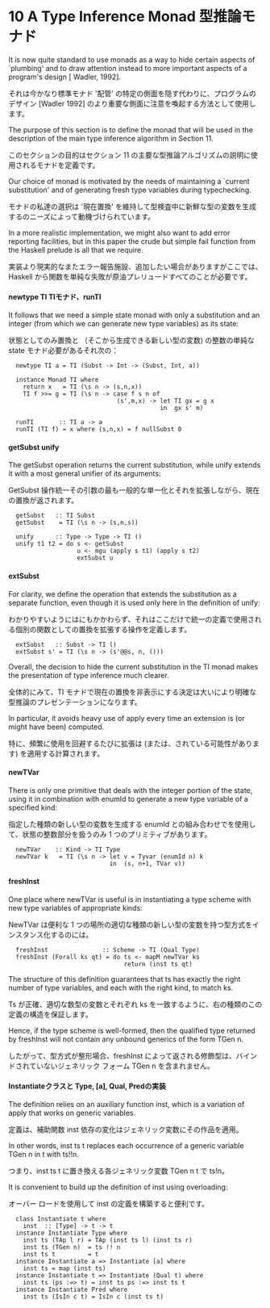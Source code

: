# 10 A Type Inference Monad 型推論モナド

It is now quite standard to use monads as a way to hide certain aspects of `plumbing' and to draw attention instead to more important aspects of a program's design [ Wadler, 1992].

それは今かなり標準モナド '配管' の特定の側面を隠す代わりに、プログラムのデザイン [Wadler 1992] のより重要な側面に注意を喚起する方法として使用します。

The purpose of this section is to define the monad that will be used in the description of the main type inference algorithm in Section 11.

このセクションの目的はセクション 11 の主要な型推論アルゴリズムの説明に使用されるモナドを定義です。

Our choice of monad is motivated by the needs of maintaining a `current substitution' and of generating fresh type variables during typechecking.

モナドの私達の選択は '現在置換' を維持して型検査中に新鮮な型の変数を生成するのニーズによって動機づけられています。

In a more realistic implementation, we might also want to add error reporting facilities, but in this paper the crude but simple fail function from the Haskell prelude is all that we require.

実装より現実的なまたエラー報告施設、追加したい場合がありますがここでは、Haskell から関数を単純な失敗が原油プレリュードすべてのことが必要です。

#### newtype TI TIモナド、runTI

It follows that we need a simple state monad with only a substitution and an integer (from which we can generate new type variables) as its state:

状態としてのみ置換と （そこから生成できる新しい型の変数) の整数の単純な state モナド必要があるそれ次の：

	  newtype TI a = TI (Subst -> Int -> (Subst, Int, a))
 
	  instance Monad TI where
	    return x   = TI (\s n -> (s,n,x))
	    TI f >>= g = TI (\s n -> case f s n of
	                              (s',m,x) -> let TI gx = g x
	                                          in  gx s' m)
 
	  runTI       :: TI a -> a
	  runTI (TI f) = x where (s,n,x) = f nullSubst 0

#### getSubst unify

The getSubst operation returns the current substitution, while unify extends it with a most general unifier of its arguments:

GetSubst 操作統一その引数の最も一般的な単一化とそれを拡張しながら、現在の置換が返されます。

	  getSubst   :: TI Subst
	  getSubst    = TI (\s n -> (s,n,s))
 
	  unify      :: Type -> Type -> TI ()
	  unify t1 t2 = do s <- getSubst
	                   u <- mgu (apply s t1) (apply s t2)
	                   extSubst u

#### extSubst

For clarity, we define the operation that extends the substitution as a separate function, even though it is used only here in the definition of unify:

わかりやすいようにはにもかかわらず、それはここだけで統一の定義で使用される個別の関数としての置換を拡張する操作を定義します。

	  extSubst   :: Subst -> TI ()
	  extSubst s' = TI (\s n -> (s'@@s, n, ()))

Overall, the decision to hide the current substitution in the TI monad makes the presentation of type inference much clearer.

全体的にみて、TI モナドで現在の置換を非表示にする決定は大いにより明確な型推論のプレゼンテーションになります。

In particular, it avoids heavy use of apply every time an extension is (or might have been) computed.

特に、頻繁に使用を回避するたびに拡張は (または、されている可能性があります) を適用する計算されます。

#### newTVar

There is only one primitive that deals with the integer portion of the state, using it in combination with enumId to generate a new type variable of a specified kind:

指定した種類の新しい型の変数を生成する enumId との組み合わせでを使用して、状態の整数部分を扱うのみ 1 つのプリミティブがあります。

	  newTVar    :: Kind -> TI Type
	  newTVar k   = TI (\s n -> let v = Tyvar (enumId n) k
	                            in  (s, n+1, TVar v))

#### freshInst

One place where newTVar is useful is in instantiating a type scheme with new type variables of appropriate kinds:

NewTVar は便利な 1 つの場所の適切な種類の新しい型の変数を持つ型方式をインスタンス化するのには。

	  freshInst               :: Scheme -> TI (Qual Type)
	  freshInst (Forall ks qt) = do ts <- mapM newTVar ks
	                                return (inst ts qt)

The structure of this definition guarantees that ts has exactly the right number of type variables, and each with the right kind, to match ks.

Ts が正確、適切な数型の変数とそれぞれ ks を一致するように、右の種類のこの定義の構造を保証します。

Hence, if the type scheme is well-formed, then the qualified type returned by freshInst will not contain any unbound generics of the form TGen n.

したがって、型方式が整形場合、freshInst によって返される修飾型は、バインドされていないジェネリック フォーム TGen n を含まれません。

#### Instantiateクラスと Type, [a], Qual, Predの実装

The definition relies on an auxiliary function inst, which is a variation of apply that works on generic variables.

定義は、補助関数 inst 依存の変化はジェネリック変数にその作品を適用。

In other words, inst ts t replaces each occurrence of a generic variable TGen n in t with ts!!n.

つまり、inst ts t に置き換える各ジェネリック変数 TGen n t で ts!n。

It is convenient to build up the definition of inst using overloading:

オーバー ロードを使用して inst の定義を構築すると便利です。

	  class Instantiate t where
	    inst  :: [Type] -> t -> t
	  instance Instantiate Type where
	    inst ts (TAp l r) = TAp (inst ts l) (inst ts r)
	    inst ts (TGen n)  = ts !! n
	    inst ts t         = t
	  instance Instantiate a => Instantiate [a] where
	    inst ts = map (inst ts)
	  instance Instantiate t => Instantiate (Qual t) where
	    inst ts (ps :=> t) = inst ts ps :=> inst ts t
	  instance Instantiate Pred where
	    inst ts (IsIn c t) = IsIn c (inst ts t)

